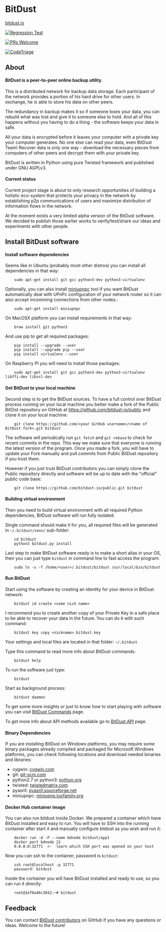 # BitDust

[bitdust.io](https://bitdust.io)

[![Regression Test](https://github.com/bitdust-io/devel/actions/workflows/pull_request.yml/badge.svg)](https://github.com/bitdust-io/devel/actions/workflows/pull_request.yml)

[![PRs Welcome](https://img.shields.io/badge/PRs-welcome-brightgreen.svg?style=flat-square)](http://makeapullrequest.com)

[![CodeTriage](https://www.codetriage.com/bitdust-io/devel/badges/users.svg)](https://www.codetriage.com)



## About

#### BitDust is a peer-to-peer online backup utility.

This is a distributed network for backup data storage. Each participant of the network provides a portion of his hard drive for other users. In exchange, he is able to store his data on other peers.

The redundancy in backup makes it so if someone loses your data, you can rebuild what was lost and give it to someone else to hold. And all of this happens without you having to do a thing - the software keeps your data in safe.

All your data is encrypted before it leaves your computer with a private key your computer generates. No one else can read your data, even BitDust Team! Recover data is only one way - download the necessary pieces from computers of other peers and decrypt them with your private key.

BitDust is written in Python using pure Twisted framework and published under GNU AGPLv3.


#### Current status

Current project stage is about to only research opportunities of
building a holistic eco-system that protects your privacy in the network
by establishing p2p communications of users and maximize distribution of
information flows in the network.

At the moment exists a very limited alpha version of the BitDust software.
We decided to publish those earlier works to verify/test/share our ideas and experiments with other people.


## Install BitDust software

#### Install software dependencies

Seems like in Ubuntu (probably most other distros) you can install all dependencies in that way:

        sudo apt-get install git gcc python3-dev python3-virtualenv


Optionally, you can also install [miniupnpc](http://miniupnp.tuxfamily.org/) tool if you want BitDust automatically deal with UPnPc configuration of your network router so it can also accept incomming connections from other nodes.:

        sudo apt-get install miniupnpc


On MacOSX platform you can install requirements in that way:

        brew install git python3


And use pip to get all required packages:

        pip install --upgrade --user
        pip install --upgrade pip --user
        pip install virtualenv --user


On Raspberry PI you will need to install those packages:

        sudo apt-get install git gcc python3-dev python3-virtualenv libffi-dev libssl-dev



#### Get BitDust to your local machine

Second step is to get the BitDust sources. To have a full control over BitDust process running on your local machine you better make a fork of the Public BitDist repository on GitHub at https://github.com/bitdust-io/public and clone it on your local machine:

        git clone https://github.com/<your GitHub username>/<name of BitDust fork>.git bitdust


The software will periodically run `git fetch` and `git rebase` to check for recent commits in the repo. This way we make sure that everyone is running the latest version of the program. Once you made a fork, you will have to update your Fork manually and pull commits from Public BitDust repository if you trust them.

However if you just trust BitDust contributors you can simply clone the Public repository directly and software will be up to date with the "official" public code base:

        git clone https://github.com/bitdust-io/public.git bitdust



#### Building virtual environment

Then you need to build virtual environment with all required Python dependencies, BitDust software will run fully isolated.

Single command should make it for you, all required files will be generated in `~/.bitdust/venv/` sub-folder:

        cd bitdust
        python3 bitdust.py install


Last step to make BitDust software ready is to make a short alias in your OS, then you can just type `bitdust` in command line to fast access the program:

        sudo ln -s -f /home/<user>/.bitdust/bitdust /usr/local/bin/bitdust



#### Run BitDust

Start using the software by creating an identity for your device in BitDust network:

        bitdust id create <some nick name>


I recommend you to create another copy of your Private Key in a safe place to be able to recover your data in the future. You can do it with such command:

        bitdust key copy <nickname>.bitdust.key


Your settings and local files are located in that folder: `~/.bitdust`

Type this command to read more info about BitDust commands:

        bitdust help


To run the software just type:

        bitdust


Start as background process:

        bitdust daemon


To get some more insights or just to know how to start playing with software
you can visit [BitDust Commands](https://bitdust.io/wiki/commands.html) page.

To get more info about API methods available go to [BitDust API](https://bitdust.io/wiki/api.html) page.



#### Binary Dependencies

If you are installing BitDust on Windows platforms, you may require some binary packages already compiled and packaged for Microsoft Windows platforms, you can check following locations and download needed binaries and libraries:

* cygwin: [cygwin.com](https://cygwin.com/install.html)
* git: [git-scm.com](https://git-scm.com/download/win)
* python2.7 or python3: [python.org](http://python.org/download/releases)
* twisted: [twistedmatrix.com](http://twistedmatrix.com)
* pyasn1: [pyasn1.sourceforge.net](http://pyasn1.sourceforge.net)
* miniupnpc: [miniupnp.tuxfamily.org](http://miniupnp.tuxfamily.org/)



#### Docker Hub container image

You can also run bitdust inside Docker. We prepared a container which have BitDust installed and easy to run. You will have to SSH into the running container after start it and manually configure bitdust as you wish and run it:

        docker run -d -P --name bdnode bitdust/app1
        docker port bdnode 22
        0.0.0.0:32771  <-  learn which SSH port was opened on your host


Now you can ssh to the container, password is `bitdust`:

        ssh root@localhost -p 32771
        password: bitdust


Inside the container you will have BitDust installed and ready to use, so you can run it directly:

        root@1ef6a46c3042:~# bitdust



## Feedback

You can contact [BitDust contributors](https://github.com/bitdust-io) on GitHub if you have any questions or ideas.
Welcome to the future!
